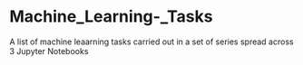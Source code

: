# Machine_Learning-_Tasks
A list of machine leaarning tasks carried out in a set of series spread across 3 Jupyter Notebooks

